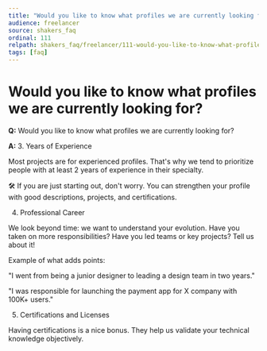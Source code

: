 ```yaml
---
title: "Would you like to know what profiles we are currently looking for?"
audience: freelancer
source: shakers_faq
ordinal: 111
relpath: shakers_faq/freelancer/111-would-you-like-to-know-what-profiles-we-are-currently-looking-for.md
tags: [faq]
---
```


# Would you like to know what profiles we are currently looking for?

**Q:** Would you like to know what profiles we are currently looking for?

**A:** 3. Years of Experience

Most projects are for experienced profiles. That's why we tend to prioritize people with at least 2 years of experience in their specialty.

🛠️ If you are just starting out, don't worry. You can strengthen your profile with good descriptions, projects, and certifications.

4. Professional Career

We look beyond time: we want to understand your evolution. Have you taken on more responsibilities? Have you led teams or key projects? Tell us about it!

Example of what adds points:

"I went from being a junior designer to leading a design team in two years."

"I was responsible for launching the payment app for X company with 100K+ users."

5. Certifications and Licenses

Having certifications is a nice bonus. They help us validate your technical knowledge objectively.
